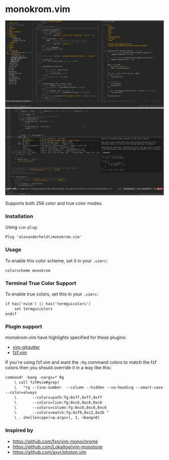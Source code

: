 # monokrom.vim

![monokrom.vim](screenshot.png)
![monokrom.vim](screenshot_popup.png)

Supports both 256 color and true color modes.


### Installation

Using `vim-plug`:

```
Plug 'alexanderheldt/monokrom.vim'
```


### Usage

To enable this color scheme, set it in your `.vimrc`:

```vim
colorscheme monokrom
```

### Terminal True Color Support

To enable true colors, set this in your `.vimrc`:

```vim
if has('nvim') || has('termguicolors')
    set termguicolors
endif
```

### Plugin support
monokrom.vim have highlights specified for these plugins:

- [vim-gitgutter](https://github.com/airblade/vim-gitgutter)
- [fzf.vim](https://github.com/junegunn/fzf.vim)

If you're using fzf.vim and want the `:Rg` command colors to match the fzf colors then you should override it in a way like this:

```vim
command! -bang -nargs=* Rg
    \ call fzf#vim#grep(
    \   "rg --line-number  --column --hidden --no-heading --smart-case --color=always
    \       --colors=path:fg:0xff,0xff,0xff
    \       --colors=line:fg:0xc6,0xc6,0xc6
    \       --colors=column:fg:0xc6,0xc6,0xc6
    \       --colors=match:fg:0xf9,0xc2,0x2b "
    \ . shellescape(<q-args>), 1, <bang>0)
```

### Inspired by

- https://github.com/fxn/vim-monochrome
- https://github.com/Lokaltog/vim-monotone
- https://github.com/axvr/photon.vim
